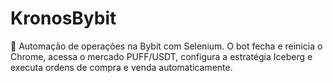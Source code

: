 # KronosBybit
🤖 Automação de operações na Bybit com Selenium. O bot fecha e reinicia o Chrome, acessa o mercado PUFF/USDT, configura a estratégia Iceberg e executa ordens de compra e venda automaticamente.
